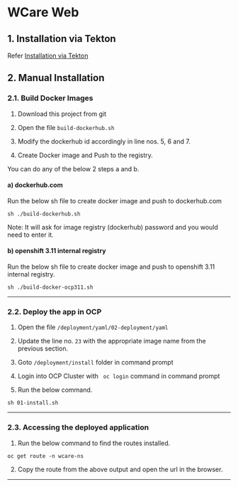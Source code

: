 # WCare Web 

## 1. Installation via Tekton

Refer [Installation via Tekton](pipeline) 

## 2. Manual Installation 


### 2.1. Build Docker Images

1. Download this project from git

2. Open the file `build-dockerhub.sh` 

3. Modify the dockerhub id accordingly in line nos. 5, 6 and 7.

4. Create Docker image and Push to the registry.

You can do any of the below 2 steps a and b.

#### a) dockerhub.com

Run the below sh file to create docker image and push to dockerhub.com

```
sh ./build-dockerhub.sh
``` 
Note: It will ask for image registry (dockerhub) password and you would need to enter it. 

#### b) openshift 3.11 internal registry

Run the below sh file to create docker image and push to openshift 3.11 internal registry.

```
sh ./build-docker-ocp311.sh
``` 

-------------

### 2.2. Deploy the app in OCP

1. Open the file `/deployment/yaml/02-deployment/yaml`

2. Update the line no. `23` with the appropriate image name from the previous section.

3. Goto `/deployment/install` folder in command prompt

4. Login into OCP Cluster with ` oc login`  command in command prompt

5. Run the below command.

```
sh 01-install.sh
```
-------------

### 2.3. Accessing the deployed application

1. Run the below command to find the routes installed.

```
oc get route -n wcare-ns
```

2. Copy the route from the above output and open the url in the browser.

----------




